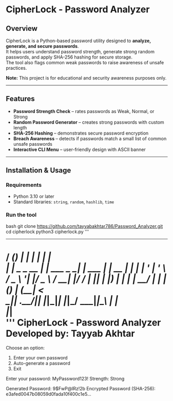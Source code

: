 #  CipherLock - Password Analyzer

##  Overview
CipherLock is a Python-based password utility designed to **analyze, generate, and secure passwords**.  
It helps users understand password strength, generate strong random passwords, and apply SHA-256 hashing for secure storage.  
The tool also flags common weak passwords to raise awareness of unsafe practices.  

 **Note:** This project is for educational and security awareness purposes only.  

---

##  Features
-  **Password Strength Check** – rates passwords as Weak, Normal, or Strong  
-  **Random Password Generator** – creates strong passwords with custom length  
-  **SHA-256 Hashing** – demonstrates secure password encryption  
-  **Breach Awareness** – detects if passwords match a small list of common unsafe passwords  
-  **Interactive CLI Menu** – user-friendly design with ASCII banner  

---

##  Installation & Usage
### Requirements
- Python 3.10 or later  
- Standard libraries: `string`, `random`, `hashlib`, `time`

### Run the tool
bash
git clone https://github.com/tayyabakhtar786/Password_Analyzer.git
cd cipherlock
python3 cipherlock.py
'''
   _____ _       _               _            _     
  / ____(_)     | |             | |          | |    
 | |     _ _ __ | |__   ___ _ __| | ___   ___| | __ 
 | |    | | '_ \| '_ \ / _ \ '__| |/ _ \ / __| |/ / 
 | |____| | |_) | | | |  __/ |  | | (_) | (__|   <  
  \_____|_| .__/|_| |_|\___|_|  |_|\___/ \___|_|\_\ 
          | |                                       
          |_|                                       
'''
                CipherLock - Password Analyzer
                Developed by: Tayyab Akhtar
=========================================================================

Choose an option:
1) Enter your own password
2) Auto-generate a password
3) Exit

Enter your password: MyPassword123!
Strength: Strong

Generated Password: 9$FwP@lRz!2b
Encrypted Password (SHA-256): e3afed0047b08059d0fada10f400c1e5...



